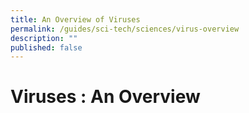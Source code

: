 ```yaml
---
title: An Overview of Viruses
permalink: /guides/sci-tech/sciences/virus-overview
description: ""
published: false
---
```


# Viruses : An Overview